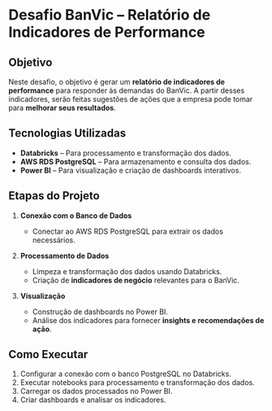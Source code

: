 # Desafio BanVic – Relatório de Indicadores de Performance

## Objetivo

Neste desafio, o objetivo é gerar um **relatório de indicadores de performance** para responder às demandas do BanVic. A partir desses indicadores, serão feitas sugestões de ações que a empresa pode tomar para **melhorar seus resultados**.

## Tecnologias Utilizadas

* **Databricks** – Para processamento e transformação dos dados.
* **AWS RDS PostgreSQL** – Para armazenamento e consulta dos dados.
* **Power BI** – Para visualização e criação de dashboards interativos.

## Etapas do Projeto

1. **Conexão com o Banco de Dados**

   * Conectar ao AWS RDS PostgreSQL para extrair os dados necessários.

2. **Processamento de Dados**

   * Limpeza e transformação dos dados usando Databricks.
   * Criação de **indicadores de negócio** relevantes para o BanVic.

3. **Visualização**

   * Construção de dashboards no Power BI.
   * Análise dos indicadores para fornecer **insights e recomendações de ação**.

## Como Executar

1. Configurar a conexão com o banco PostgreSQL no Databricks.
2. Executar notebooks para processamento e transformação dos dados.
3. Carregar os dados processados no Power BI.
4. Criar dashboards e analisar os indicadores.
